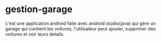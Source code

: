 # gestion-garage
c'est une application android faite avec android studio(java)  qui gère un garage qui contient les voitures, l'utilisateur peut ajouter, supprimer des voitures et voir leurs details.
